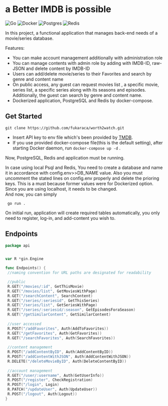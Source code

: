 # a Better IMDB is possible

![Go](https://img.shields.io/badge/go-%2300ADD8.svg?style=for-the-badge&logo=go&logoColor=white) ![Docker](https://img.shields.io/badge/docker-%230db7ed.svg?style=for-the-badge&logo=docker&logoColor=white) ![Postgres](https://img.shields.io/badge/postgres-%23316192.svg?style=for-the-badge&logo=postgresql&logoColor=white) ![Redis](https://img.shields.io/badge/redis-%23DD0031.svg?style=for-the-badge&logo=redis&logoColor=white)
 
In this project, a functional application that manages back-end needs of a  movie/series database.

Features:
- You can make account management additionally with administration role
- You can manage contents with admin role by adding with IMDB-ID, raw-JSON and delete content by IMDB-ID
- Users can add/delete movie/series to their Favorites and search by genre and content name
- On public access, any guest can request movies list , a specific movie, series list, a specific series along with its seasons and episodes. Additionally, the guest can search by genre and content name.
- Dockerized application, PostgreSQL and Redis by docker-compose.

## Get Started

```
git clone https://github.com/fukaraca/worth2watch.git
```


- Insert API key to env file which's been provided by [TMDB](https://www.themoviedb.org).
- If you use provided docker-compose file(this is the default setting), after starting Docker daemon, run
 `docker-compose up -d` .

Now, PostgreSQL, Redis and application must be running. 

In case using local Psql and Redis, You need to create a database and name it in accordance with config.env>>DB_NAME value. 
Also you must uncomment the stated lines on config.env properly and delete the prioring keys.
This is a must because former values were for Dockerized option. Since you are using localhost, it needs to be changed.  
And now, you can simply 

` go run .`

On initial run, application will create required tables automatically, you only need to register, log-in, and add-content you wish to.

## Endpoints


```go
package api


var R *gin.Engine

func Endpoints() {
 //naming convention for URL paths are designated for readability

 //public
 R.GET("/movies/:id", GetThisMovie)
 R.GET("/movies/list", GetMoviesWithPage)
 R.GET("/searchContent", SearchContent)
 R.GET("/series/:seriesid", GetThisSeries)
 R.GET("/series/list", GetSeriesWithPage)
 R.GET("/series/:seriesid/:season", GetEpisodesForaSeason)
 R.GET("/getSimilarContent", GetSimilarContent)
 
 //user accessed
 R.POST("/addFavorites", Auth(AddToFavorites))
 R.GET("/getFavorites", Auth(GetFavorites))
 R.GET("/searchFavorites", Auth(SearchFavorites))
 
 //content management
 R.POST("/addContentByID", Auth(AddContentByID))
 R.POST("/addContentWithJSON", Auth(AddContentWithJSON))
 R.DELETE("/deleteMovieByID", Auth(DeleteContentByID))
 
 //account management
 R.GET("/user/:username", Auth(GetUserInfo))
 R.POST("/register", CheckRegistration)
 R.POST("/login", Login)
 R.PATCH("/updateUser", Auth(UpdateUser))
 R.POST("/logout", Auth(Logout))
}
```

